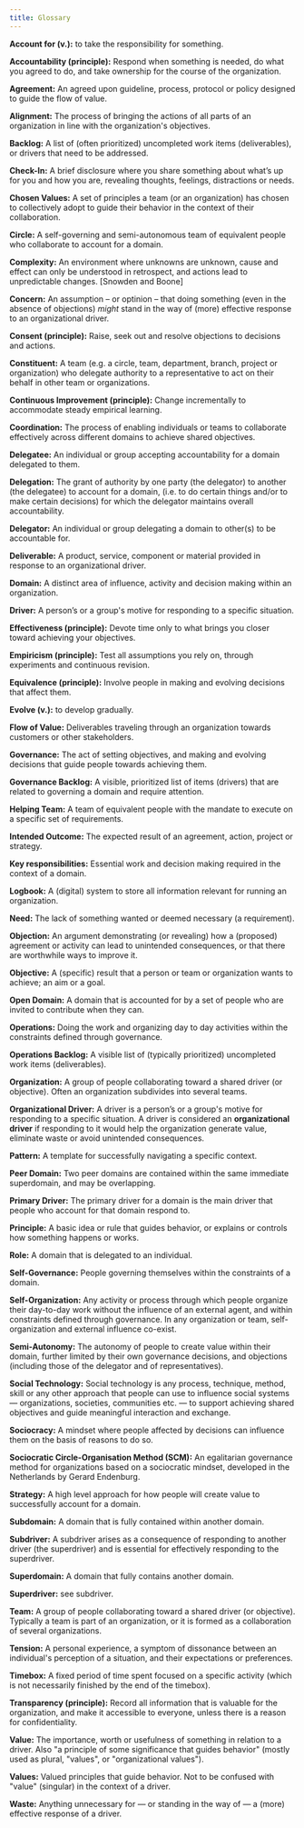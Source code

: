 ```yaml
---
title: Glossary 
---
```


**Account for (v.):** to take the responsibility for something.

**Accountability (principle):** Respond when something is needed, do what you agreed to do, and take ownership for the course of the organization.

**Agreement:** An agreed upon guideline, process, protocol or policy designed to guide the flow of value.

**Alignment:** The process of bringing the actions of all parts of an organization in line with the organization's objectives.

**Backlog:** A list of (often prioritized) uncompleted work items (deliverables), or drivers that need to be addressed.

**Check-In:** A brief disclosure where you share something about what’s up for you and how you are, revealing thoughts, feelings, distractions or needs.

**Chosen Values:** A set of principles a team (or an organization) has chosen to collectively adopt to guide their behavior in the context of their collaboration.

**Circle:** A self-governing and semi-autonomous team of equivalent people who collaborate to account for a domain.

**Complexity:** An environment where unknowns are unknown, cause and effect can only be understood in retrospect, and actions lead to unpredictable changes. [Snowden and Boone]

**Concern:** An assumption – or optinion – that doing something (even in the absence of objections) *might* stand in the way of (more) effective response to an organizational driver.

**Consent (principle):** Raise, seek out and resolve objections to decisions and actions.

**Constituent:** A team (e.g. a circle, team, department, branch, project or organization) who delegate authority to a representative to act on their behalf in other team or organizations.

**Continuous Improvement (principle):** Change incrementally to accommodate steady empirical learning.

**Coordination:** The process of enabling individuals or teams to collaborate effectively across different domains to achieve shared objectives.

**Delegatee:** An individual or group accepting accountability for a domain delegated to them.

**Delegation:** The grant of authority by one party (the delegator) to another (the delegatee) to account for a domain, (i.e. to do certain things and/or to make certain decisions) for which the delegator maintains overall accountability.

**Delegator:** An individual or group delegating a domain to other(s) to be accountable for.

**Deliverable:** A product, service, component or material provided in response to an organizational driver.

**Domain:** A distinct area of influence, activity and decision making within an organization.

**Driver:** A person’s or a group's motive for responding to a specific situation.

**Effectiveness (principle):** Devote time only to what brings you closer toward achieving your objectives.

**Empiricism (principle):** Test all assumptions you rely on, through experiments and continuous revision.

**Equivalence (principle):** Involve people in making and evolving decisions that affect them.

**Evolve (v.):** to develop gradually.

**Flow of Value:** Deliverables traveling through an organization towards customers or other stakeholders.

**Governance:** The act of setting objectives, and making and evolving decisions that guide people towards achieving them.

**Governance Backlog:** A visible, prioritized list of items (drivers) that are related to governing a domain and require attention.

**Helping Team:** A team of equivalent people with the mandate to execute on a specific set of requirements.

**Intended Outcome:** The expected result of an agreement, action, project or strategy.

**Key responsibilities:** Essential work and decision making required in the context of a domain.

**Logbook:** A (digital) system to store all information relevant for running an organization.

**Need:** The lack of something wanted or deemed necessary (a requirement).

**Objection:** An argument demonstrating (or revealing) how a (proposed) agreement or activity can lead to unintended consequences, or that there are worthwhile ways to improve it.

**Objective:** A (specific) result that a person or team or organization wants to achieve; an aim or a goal.

**Open Domain:** A domain that is accounted for by a set of people who are invited to contribute when they can.

**Operations:** Doing the work and organizing day to day activities within the constraints defined through governance.

**Operations Backlog:** A visible list of (typically prioritized) uncompleted work items (deliverables).

**Organization:** A group of people collaborating toward a shared driver (or objective). Often an organization subdivides into several teams.

**Organizational Driver:** A driver is a person’s or a group's motive for responding to a specific situation. A driver is considered an **organizational driver** if responding to it would help the organization generate value, eliminate waste or avoid unintended consequences.

**Pattern:** A template for successfully navigating a specific context.

**Peer Domain:** Two peer domains are contained within the same immediate superdomain, and may be overlapping.

**Primary Driver:** The primary driver for a domain is the main driver that people who account for that domain respond to.

**Principle:** A basic idea or rule that guides behavior, or explains or controls how something happens or works.

**Role:** A domain that is delegated to an individual.

**Self-Governance:** People governing themselves within the constraints of a domain.

**Self-Organization:** Any activity or process through which people organize their day-to-day work without the influence of an external agent, and within constraints defined through governance. In any organization or team, self-organization and external influence co-exist.

**Semi-Autonomy:** The autonomy of people to create value within their domain, further limited by their own governance decisions, and objections (including those of the delegator and of representatives).

**Social Technology:** Social technology is any process, technique, method, skill or any other approach that people can use to influence social systems — organizations, societies, communities etc. — to support achieving shared objectives and guide meaningful interaction and exchange.

**Sociocracy:** A mindset where people affected by decisions can influence them on the basis of reasons to do so.

**Sociocratic Circle-Organisation Method (SCM):** An egalitarian governance method for organizations based on a sociocratic mindset, developed in the Netherlands by Gerard Endenburg.

**Strategy:** A high level approach for how people will create value to successfully account for a domain.

**Subdomain:** A domain that is fully contained within another domain.

**Subdriver:** A subdriver arises as a consequence of responding to another driver (the superdriver) and is essential for effectively responding to the superdriver.

**Superdomain:** A domain that fully contains another domain.

**Superdriver:** see subdriver.

**Team:** A group of people collaborating toward a shared driver (or objective). Typically a team is part of an organization, or it is formed as a collaboration of several organizations.

**Tension:** A personal experience, a symptom of dissonance between an individual's perception of a situation, and their expectations or preferences.

**Timebox:** A fixed period of time spent focused on a specific activity (which is not necessarily finished by the end of the timebox).

**Transparency (principle):** Record all information that is valuable for the organization, and make it accessible to everyone, unless there is a reason for confidentiality.

**Value:** The importance, worth or usefulness of something in relation to a driver. Also "a principle of some significance that guides behavior" (mostly used as plural, "values", or "organizational values").

**Values:** Valued principles that guide behavior. Not to be confused with "value" (singular) in the context of a driver.

**Waste:** Anything unnecessary for — or standing in the way of — a (more) effective response of a driver.

